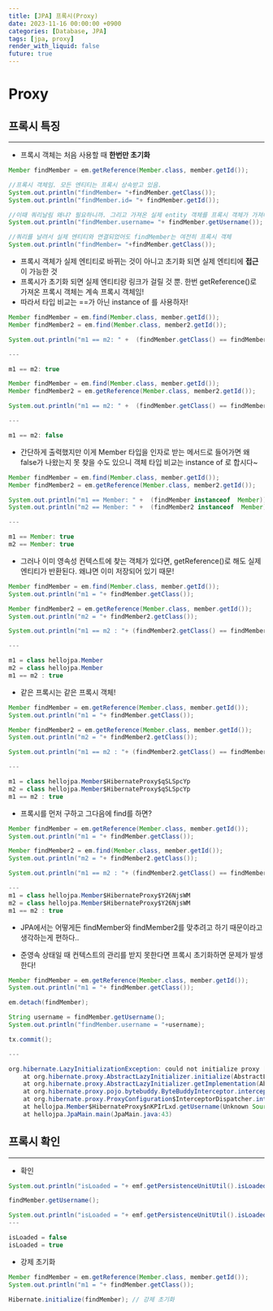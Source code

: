```yaml
---
title: [JPA] 프록시(Proxy)
date: 2023-11-16 00:00:00 +0900
categories: [Database, JPA]
tags: [jpa, proxy]
render_with_liquid: false
future: true
---
```


# Proxy

## 프록시 특징

---

- 프록시 객체는 처음 사용할 때 **한번만 초기화**

```java
Member findMember = em.getReference(Member.class, member.getId());

//프록시 객체임. 모든 엔티티는 프록시 상속받고 있음.
System.out.println("findMember= "+findMember.getClass());
System.out.println("findMember.id= "+ findMember.getId());

//이때 쿼리날림 왜냐? 필요하니까. 그리고 가져온 실제 entity 객체를 프록시 객체가 가져다가 씀
System.out.println("findMember.username= "+ findMember.getUsername());

//쿼리를 날려서 실제 엔티티와 연결되었어도 findMember는 여전히 프록시 객체
System.out.println("findMember= "+findMember.getClass());
```

- 프록시 객체가 실제 엔티티로 바뀌는 것이 아니고 초기화 되면 실제 엔티티에 **접근**이 가능한 것
- 프록시가 초기화 되면 실제 엔티티랑 링크가 걸릴 것 뿐. 한번 getReference()로 가져온 프록시 객체는 계속 프록시 객체임!
- 따라서 타입 비교는 ==가 아닌 instance of 를 사용하자!

```java
Member findMember = em.find(Member.class, member.getId());
Member findMember2 = em.find(Member.class, member2.getId());

System.out.println("m1 == m2: " +  (findMember.getClass() == findMember2.getClass()));

---

m1 == m2: true
```

```java
Member findMember = em.find(Member.class, member.getId());
Member findMember2 = em.getReference(Member.class, member2.getId());

System.out.println("m1 == m2: " +  (findMember.getClass() == findMember2.getClass()));

---

m1 == m2: false
```

- 간단하게 출력했지만 이게 Member 타입을 인자로 받는 메서드로 들어가면 왜 false가 나왔는지 못 찾을 수도 있으니 객체 타입 비교는 instance of 로 합시다~

```java
Member findMember = em.find(Member.class, member.getId());
Member findMember2 = em.getReference(Member.class, member2.getId());

System.out.println("m1 == Member: " +  (findMember instanceof  Member));
System.out.println("m2 == Member: " +  (findMember2 instanceof  Member));

---

m1 == Member: true
m2 == Member: true
```

- 그러나 이미 영속성 컨텍스트에 찾는 객체가 있다면, getReference()로 해도 실제 엔티티가 반환된다. 왜냐면 이미 저장되어 있기 때문!

```java
Member findMember = em.find(Member.class, member.getId());
System.out.println("m1 = "+ findMember.getClass());

Member findMember2 = em.getReference(Member.class, member.getId());
System.out.println("m2 = "+ findMember2.getClass());

System.out.println("m1 == m2 : "+ (findMember2.getClass() == findMember.getClass()));

---

m1 = class hellojpa.Member
m2 = class hellojpa.Member
m1 == m2 : true
```

- 같은 프록시는 같은 프록시 객체!

```java
Member findMember = em.getReference(Member.class, member.getId());
System.out.println("m1 = "+ findMember.getClass());

Member findMember2 = em.getReference(Member.class, member.getId());
System.out.println("m2 = "+ findMember2.getClass());

System.out.println("m1 == m2 : "+ (findMember2.getClass() == findMember.getClass()));

---

m1 = class hellojpa.Member$HibernateProxy$qSLSpcYp
m2 = class hellojpa.Member$HibernateProxy$qSLSpcYp
m1 == m2 : true
```

- 프록시를 먼저 구하고 그다음에 find를 하면?

```java
Member findMember = em.getReference(Member.class, member.getId());
System.out.println("m1 = "+ findMember.getClass());

Member findMember2 = em.find(Member.class, member.getId());
System.out.println("m2 = "+ findMember2.getClass());

System.out.println("m1 == m2 : "+ (findMember2.getClass() == findMember.getClass()));

---
m1 = class hellojpa.Member$HibernateProxy$Y26NjsWM
m2 = class hellojpa.Member$HibernateProxy$Y26NjsWM
m1 == m2 : true
```

- JPA에서는 어떻게든 findMember와 findMember2를 맞추려고 하기 때문이라고 생각하는게 편하다..

- 준영속 상태일 때 컨텍스트의 관리를 받지 못한다면 프록시 초기화하면 문제가 발생한다!

```java
Member findMember = em.getReference(Member.class, member.getId());
System.out.println("m1 = "+ findMember.getClass());

em.detach(findMember);

String username = findMember.getUsername();
System.out.println("findMember.username = "+username);

tx.commit();

---

org.hibernate.LazyInitializationException: could not initialize proxy [hellojpa.Member#1] - no Session
	at org.hibernate.proxy.AbstractLazyInitializer.initialize(AbstractLazyInitializer.java:170)
	at org.hibernate.proxy.AbstractLazyInitializer.getImplementation(AbstractLazyInitializer.java:310)
	at org.hibernate.proxy.pojo.bytebuddy.ByteBuddyInterceptor.intercept(ByteBuddyInterceptor.java:45)
	at org.hibernate.proxy.ProxyConfiguration$InterceptorDispatcher.intercept(ProxyConfiguration.java:95)
	at hellojpa.Member$HibernateProxy$nKPIrLxd.getUsername(Unknown Source)
	at hellojpa.JpaMain.main(JpaMain.java:43)
```

## 프록시 확인

---

- 확인

```java
System.out.println("isLoaded = "+ emf.getPersistenceUnitUtil().isLoaded(findMember));

findMember.getUsername();

System.out.println("isLoaded = "+ emf.getPersistenceUnitUtil().isLoaded(findMember));
---

isLoaded = false
isLoaded = true
```

- 강제 초기화

```java
Member findMember = em.getReference(Member.class, member.getId());
System.out.println("m1 = "+ findMember.getClass());

Hibernate.initialize(findMember); // 강제 초기화
```
